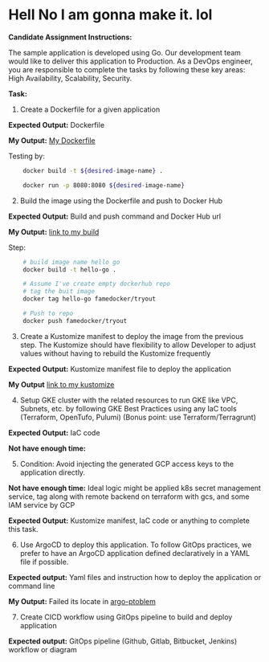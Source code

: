 # Hell No I am gonna make it. lol

**Candidate Assignment Instructions:**

The sample application is developed using Go. Our development team would like to deliver this application to Production. As a DevOps engineer, you are responsible to complete the tasks by following these key areas: High Availability, Scalability, Security.

**Task:**

1. Create a Dockerfile for a given application

**Expected Output:** Dockerfile

**My Output:** [My Dockerfile](Dockerfile)

Testing by:
```sh
    docker build -t ${desired-image-name} .

    docker run -p 8080:8080 ${desired-image-name}
```

2. Build the image using the Dockerfile and push to Docker Hub

**Expected Output:** Build and push command and Docker Hub url

**My Output:** [link to my build](https://hub.docker.com/r/famedocker/tryout/tags)

Step:
```sh
    # build image name hello go
    docker build -t hello-go .

    # Assume I've create empty dockerhub repo
    # tag the buit image
    docker tag hello-go famedocker/tryout

    # Push to repo
    docker push famedocker/tryout 
```

3. Create a Kustomize manifest to deploy the image from the previous step. The Kustomize should have flexibility to allow Developer to adjust values without having to rebuild the Kustomize frequently

**Expected Output:** Kustomize manifest file to deploy the application

**My Output** [link to my kustomize](kusto-lab/)

4. Setup GKE cluster with the related resources to run GKE like VPC, Subnets, etc. by following GKE Best Practices using any IaC tools (Terraform, OpenTufo, Pulumi) (Bonus point: use Terraform/Terragrunt)

**Expected Output:** IaC code

**Not have enough time:**

5. Condition: Avoid injecting the generated GCP access keys to the application directly. 

**Not have enough time:** Ideal logic might be applied k8s secret management service, tag along with remote backend on terraform with gcs, and some IAM service by GCP

**Expected Output:** Kustomize manifest, IaC code or anything to complete this task.

6. Use ArgoCD to deploy this application. To follow GitOps practices, we prefer to have an ArgoCD application defined declaratively in a YAML file if possible.

**Expected output:** Yaml files and instruction how to deploy the application or command line

**My Output:** Failed its locate in [argo-ptoblem](argo-problem/)

7. Create CICD workflow using GitOps pipeline to build and deploy application 

**Expected output:** GitOps pipeline (Github, Gitlab, Bitbucket, Jenkins) workflow or diagram